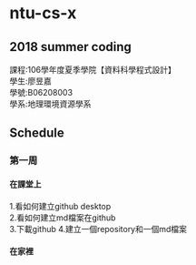 # ntu-cs-x
## 2018 summer coding<br />
課程:106學年度夏季學院【資料科學程式設計】<br />
學生:廖昱嘉 <br />
學號:B06208003<br />
學系:地理環境資源學系<br />
## Schedule
### 第一周
#### 在課堂上
1.看如何建立github desktop<br />
2.看如何建立md檔案在github<br />
3.下載github
4.建立一個repository和一個md檔案<br />
#### 在家裡
